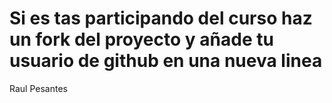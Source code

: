 # Si es tas participando del curso haz un fork del proyecto y añade tu usuario de github en una nueva linea 
Raul Pesantes
